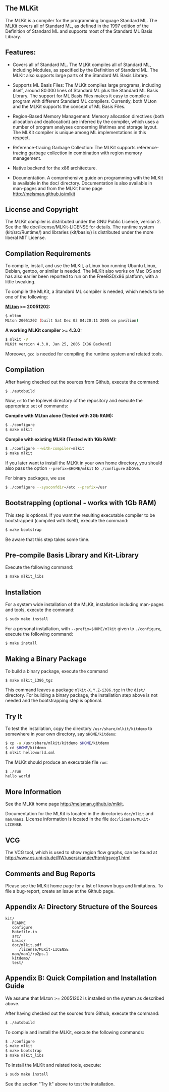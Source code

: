 ## The MLKit

The MLKit is a compiler for the programming language Standard ML. The
MLKit covers all of Standard ML, as defined in the 1997 edition of the
Definition of Standard ML and supports most of the Standard ML Basis
Library.

## Features:

* Covers all of Standard ML. The MLKit compiles all of Standard ML,
  including Modules, as specified by the Definition of Standard
  ML. The MLKit also supports large parts of the Standard ML Basis
  Library.

* Supports ML Basis Files: The MLKit compiles large programs,
  including itself, around 80.000 lines of Standard ML plus the
  Standard ML Basis Library. The support for ML Basis Files makes it
  easy to compile a program with different Standard ML
  compilers. Currently, both MLton and the MLKit supports the concept
  of ML Basis Files.
 
* Region-Based Memory Management: Memory allocation directives (both
  allocation and deallocation) are inferred by the compiler, which
  uses a number of program analyses concerning lifetimes and storage
  layout. The MLKit compiler is unique among ML implementations in
  this respect.

* Reference-tracing Garbage Collection: The MLKit supports
  reference-tracing garbage collection in combination with region
  memory management.

* Native backend for the x86 architecture.

* Documentation. A comprehensive guide on programming with the MLKit
  is available in the doc/ directory. Documentation is also available
  in man-pages and from the MLKit home page http://melsman.github.io/mlkit

## License and Copyright

The MLKit compiler is distributed under the GNU Public License,
version 2. See the file doc/license/MLKit-LICENSE for details. The
runtime system (kit/src/Runtime/) and libraries (kit/basis/) is
distributed under the more liberal MIT License.

## Compilation Requirements

To compile, install, and use the MLKit, a Linux box running Ubuntu
Linux, Debian, gentoo, or similar is needed. The MLKit also works on
Mac OS and has also earlier been reported to run on the FreeBSD/x86
platform, with a little tweaking.

To compile the MLKit, a Standard ML compiler is needed, which needs to
be one of the following:

__[MLton](http://mlton.org) >= 20051202:__
````bash
$ mlton
MLton 20051202 (built Sat Dec 03 04:20:11 2005 on pavilion)
````

__A working MLKit compiler >= 4.3.0:__
````bash
$ mlkit -V
MLKit version 4.3.0, Jan 25, 2006 [X86 Backend]
````

Moreover, `gcc` is needed for compiling the runtime system and related
tools.

## Compilation

After having checked out the sources from Github, execute the command: 
````bash
$ ./autobuild
````

Now, `cd` to the toplevel directory of the repository and execute the
appropriate set of commands:

__Compile with MLton alone (Tested with 3Gb RAM):__
````bash
$ ./configure 
$ make mlkit
````

__Compile with existing MLKit (Tested with 1Gb RAM):__
````bash
$ ./configure --with-compiler=mlkit
$ make mlkit
````

If you later want to install the MLKit in your own home directory, you
should also pass the option `--prefix=$HOME/mlkit` to `./configure` above.

For binary packages, we use
````bash
$ ./configure --sysconfdir=/etc --prefix=/usr
````

## Bootstrapping (optional - works with 1Gb RAM)

This step is optional. If you want the resulting executable compiler
to be bootstrapped (compiled with itself), execute the command:
````bash
$ make bootstrap
````

Be aware that this step takes some time.

## Pre-compile Basis Library and Kit-Library

Execute the following command:
````bash
$ make mlkit_libs
````

## Installation

For a system wide installation of the MLKit, installation including
man-pages and tools, execute the command:
````bash
$ sudo make install
````

For a personal installation, with `--prefix=$HOME/mlkit` given to
`./configure`, execute the following command:
````bash
$ make install
````

## Making a Binary Package

To build a binary package, execute the command
````bash
$ make mlkit_i386_tgz
````

This command leaves a package `mlkit-X.Y.Z-i386.tgz` in the `dist/`
directory. For building a binary package, the installation step above
is not needed and the bootstrapping step is optional.

## Try It

To test the installation, copy the directory `/usr/share/mlkit/kitdemo` to
somewhere in your own directory, say `$HOME/kitdemo`:
````bash
$ cp -a /usr/share/mlkit/kitdemo $HOME/kitdemo
$ cd $HOME/kitdemo
$ mlkit helloworld.sml
````

The MLKit should produce an executable file `run`:  
````bash
$ ./run
hello world
````

## More Information

See the MLKit home page http://melsman.github.io/mlkit.

Documentation for the MLKit is located in the directories `doc/mlkit`
and `man/man1`. License information is located in the file
`doc/license/MLKit-LICENSE`.

## VCG

The VCG tool, which is used to show region flow graphs, can be found
at http://www.cs.uni-sb.de/RW/users/sander/html/gsvcg1.html

## Comments and Bug Reports

Please see the MLKit home page for a list of known bugs and
limitations. To file a bug-report, create an issue at the Github page.

## Appendix A: Directory Structure of the Sources

    kit/
       README
       configure
       Makefile.in        
       src/
       basis/
       doc/mlkit.pdf
          /license/MLKit-LICENSE                   
       man/man1/rp2ps.1                
       kitdemo/
       test/

## Appendix B: Quick Compilation and Installation Guide

We assume that MLton >= 20051202 is installed on the system as
described above.

After having checked out the sources from Github, execute the command:
````bash
$ ./autobuild
````

To compile and install the MLKit, execute the following commands:
````bash
$ ./configure
$ make mlkit
$ make bootstrap             
$ make mlkit_libs
````

To install the MLKit and related tools, execute:
````bash
$ sudo make install
````

See the section "Try It" above to test the installation.